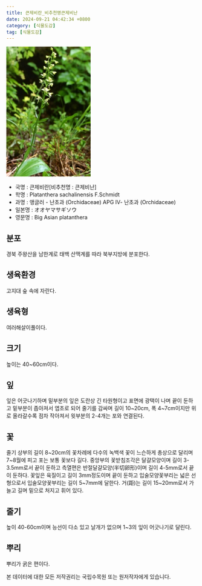 ```yaml
---
title: 큰제비란_비추천명큰제비난
date: 2024-09-21 04:42:34 +0800
category: [식물도감]
tag: [식물도감]
---
```




![큰제비란[비추천명 : 큰제비난]](/assets/img/fileUpload/plants/basic/Orchidaceae/Platanthera/6404/1_th2.JPG)
- 국명 : 큰제비란[비추천명 : 큰제비난]
- 학명 : Platanthera sachalinensis F.Schmidt
- 과명 : 앵글러 - 난초과 (Orchidaceae) APG Ⅳ- 난초과 (Orchidaceae)
- 일본명 : オオヤマサギソウ
- 영문명 : Big Asian platanthera


## 분포
경북 주왕산을 남한계로 태백 산맥계를 따라 북부지방에 분포한다.
## 생육환경
고지대 숲 속에 자란다.
## 생육형
여러해살이풀이다.
## 크기
높이는 40~60cm이다.
## 잎
잎은 어긋나기하며 밑부분의 잎은 도란상 긴 타원형이고 표면에 광택이 나며 끝이 둔하고 밑부분이 좁아져서 엽초로 되어 줄기를 감싸며 길이 10~20cm, 폭 4~7cm이지만 위로 올라갈수록 점차 작아져서 윗부분의 2-4개는 포와 연결된다.
## 꽃
줄기 상부의 길이 8~20cm의 꽃차례에 다수의 녹백색 꽃이 느슨하게 총상으로 달리며 7~8월에 피고 포는 보통 꽃보다 길다. 중앙부의 꽃받침조각은 달걀모양이며 길이 3-3.5mm로서 끝이 둔하고 측열편은 반절달걀모양(半切卵形)이며 길이 4-5mm로서 끝이 둔하다. 꽃잎은 육질이고 길이 3mm정도이며 끝이 둔하고 입술모양꽃부리는 넓은 선형으로서 입술모양꽃부리는 길이 5~7mm에 달한다. 거(距)는 길이 15~20mm로서 가늘고 길며 밑으로 처지고 휘어 있다.
## 줄기
높이 40-60cm이며 능선이 다소 있고 날개가 없으며 1~3의 잎이 어긋나기로 달린다.
## 뿌리
뿌리가 굵은 편이다.






본 데이터에 대한 모든 저작권리는 국립수목원 또는 원저작자에게 있습니다.
